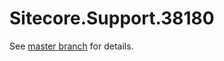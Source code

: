 # Sitecore.Support.38180

See [master branch](https://github.com/sitecoresupport/Sitecore.Support.38180) for details.